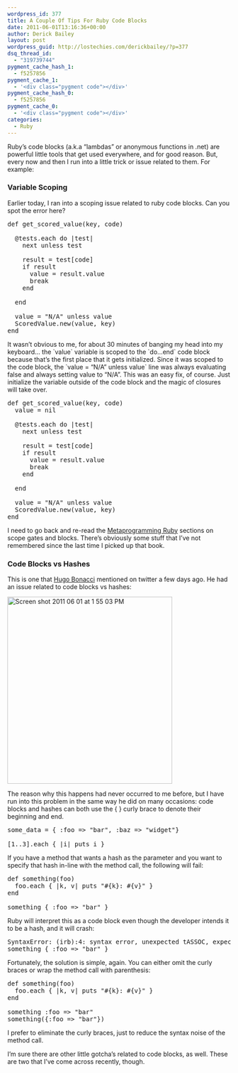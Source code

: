 ```yaml
---
wordpress_id: 377
title: A Couple Of Tips For Ruby Code Blocks
date: 2011-06-01T13:16:36+00:00
author: Derick Bailey
layout: post
wordpress_guid: http://lostechies.com/derickbailey/?p=377
dsq_thread_id:
  - "319739744"
pygment_cache_hash_1:
  - f5257856
pygment_cache_1:
  - '<div class="pygment code"></div>'
pygment_cache_hash_0:
  - f5257856
pygment_cache_0:
  - '<div class="pygment code"></div>'
categories:
  - Ruby
---
```

Ruby&#8217;s code blocks (a.k.a &#8220;lambdas&#8221; or anonymous functions in .net) are powerful little tools that get used everywhere, and for good reason. But, every now and then I run into a little trick or issue related to them. For example:

 

### Variable Scoping

Earlier today, I ran into a scoping issue related to ruby code blocks. Can you spot the error here?

<pre class="brush:ruby">def get_scored_value(key, code)

  @tests.each do |test|
    next unless test

    result = test[code]
    if result
      value = result.value
      break
    end

  end

  value = "N/A" unless value
  ScoredValue.new(value, key)
end
</pre>

 

It wasn&#8217;t obvious to me, for about 30 minutes of banging my head into my keyboard&#8230; the \`value\` variable is scoped to the \`do&#8230;end\` code block because that&#8217;s the first place that it gets initialized. Since it was scoped to the code block, the \`value = &#8220;N/A&#8221; unless value\` line was always evaluating false and always setting value to &#8220;N/A&#8221;. This was an easy fix, of course. Just initialize the variable outside of the code block and the magic of closures will take over.

<pre class="brush:ruby">def get_scored_value(key, code)
  value = nil

  @tests.each do |test|
    next unless test

    result = test[code]
    if result
      value = result.value
      break
    end

  end

  value = "N/A" unless value
  ScoredValue.new(value, key)
end
</pre>

 

I need to go back and re-read the [Metaprogramming Ruby](http://pragprog.com/titles/ppmetr/metaprogramming-ruby) sections on scope gates and blocks. There&#8217;s obviously some stuff that I&#8217;ve not remembered since the last time I picked up that book.

 

### Code Blocks vs Hashes

This is one that [Hugo Bonacci](https://twitter.com/#!/hugoware) mentioned on twitter a few days ago. He had an issue related to code blocks vs hashes:

<img title="Screen shot 2011-06-01 at 1.55.03 PM.png" src="http://lostechies.com/content/derickbailey/uploads/2011/06/Screen-shot-2011-06-01-at-1.55.03-PM.png" border="0" alt="Screen shot 2011 06 01 at 1 55 03 PM" width="372" height="421" />

The reason why this happens had never occurred to me before, but I have run into this problem in the same way he did on many occasions: code blocks and hashes can both use the { } curly brace to denote their beginning and end.

<pre class="brush:ruby">some_data = { :foo =&gt; "bar", :baz =&gt; "widget"}

[1..3].each { |i| puts i }
</pre>

 

If you have a method that wants a hash as the parameter and you want to specify that hash in-line with the method call, the following will fail:

<pre class="brush:ruby">def something(foo)
  foo.each { |k, v| puts "#{k}: #{v}" }
end

something { :foo =&gt; "bar" }
</pre>

 

Ruby will interpret this as a code block even though the developer intends it to be a hash, and it will crash:

<pre>SyntaxError: (irb):4: syntax error, unexpected tASSOC, expecting '}'
something { :foo =&gt; "bar" }
</pre>

 

Fortunately, the solution is simple, again. You can either omit the curly braces or wrap the method call with parenthesis:

<pre class="brush:ruby">def something(foo)
  foo.each { |k, v| puts "#{k}: #{v}" }
end

something :foo =&gt; "bar"
something({:foo =&gt; "bar"})
</pre>

 

I prefer to eliminate the curly braces, just to reduce the syntax noise of the method call.

I&#8217;m sure there are other little gotcha&#8217;s related to code blocks, as well. These are two that I&#8217;ve come across recently, though.